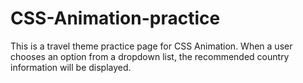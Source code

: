 # CSS-Animation-practice

This is a travel theme practice page for CSS Animation. When a user chooses an option from a dropdown list, the recommended country information will be displayed.
